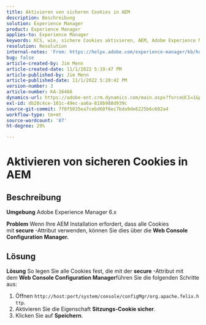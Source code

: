 ```yaml
---
title: Aktivieren von sicheren Cookies in AEM
description: Beschreibung
solution: Experience Manager
product: Experience Manager
applies-to: Experience Manager
keywords: KCS, wie, sichere Cookies aktivieren, AEM, Adobe Experience Manager, 6.x
resolution: Resolution
internal-notes: 'From: https://helpx.adobe.com/experience-manager/kb/how-to-enable-secure-cookies-in-AEM.html'
bug: false
article-created-by: Jim Menn
article-created-date: 11/1/2022 5:19:47 PM
article-published-by: Jim Menn
article-published-date: 11/1/2022 5:20:42 PM
version-number: 3
article-number: KA-16466
dynamics-url: https://adobe-ent.crm.dynamics.com/main.aspx?forceUCI=1&pagetype=entityrecord&etn=knowledgearticle&id=9e57415c-095a-ed11-9561-6045bd006a22
exl-id: db20c4ce-101c-49ec-aa6a-818b988d939c
source-git-commit: 7f0f5035ea7cebd60f6ec7bda9de6225b6c602a4
workflow-type: tm+mt
source-wordcount: '87'
ht-degree: 29%

---
```


# Aktivieren von sicheren Cookies in AEM

## Beschreibung


<b>Umgebung</b>
Adobe Experience Manager 6.x

<b>Problem</b>
Wenn Ihre AEM Installation erfordert, dass alle Cookies mit <b>secure</b> -Attribut verwenden, können Sie dies über die <b>Web Console Configuration Manager.</b>


## Lösung


<b>Lösung</b>
So legen Sie alle Cookies fest, die mit der <b>secure</b> -Attribut mit dem <b>Web Console Configuration Manager</b>führen Sie die folgenden Schritte aus:

1. Öffnen `http://host:port/system/console/configMgr/org.apache.felix.http`.
2. Aktivieren Sie die Eigenschaft <b>Sitzungs-Cookie sicher</b>.
3. Klicken Sie auf <b>Speichern</b>.
